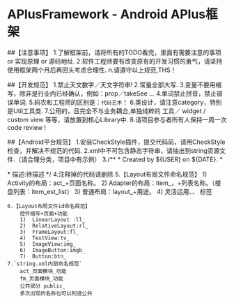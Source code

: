 
# APlusFramework - Android APlus框架

##【注意事项】
    1.了解框架前，请将所有的TODO看完，里面有需要注意的事项 or 实现原理 or 源码地址.
    2.软件工程师要有改变原有的开发习惯的勇气，请坚持使用框架两个月后再回头考虑合理性.
    n.请遵守以上规范,THS！

##【开发规范】
    1.禁止天文数字／天文字符串!
    2.常量全部大写.
    3.变量不要用缩写，除非是行业内已经确认，例如：prop／takeSee ...
    4.单词禁止拼音，禁止错误单词.
    5.码农和工程师的区别是：`代码艺术`！
    6.类设计，请注意category，特别是Util工具类.
    7.公用的，且完全不与业务耦合,单独纯粹的 工具／ widget / custom view 等等，请放置到核心Library中.
    8.请项目参与者所有人保持一周一次 code review !

##【Android平台规范】
    1.安装CheckStyle插件，提交代码前，请用CheckStyle检查，并解决不规范的代码.
    2.xml中不可包含静态字符串，请抽出到string资源文件.（请合理分类，项目中有示例）
    3./**
       * Created by ${USER} on ${DATE}.
       * <p>
       * 描述:待描述
       */
    4.注释掉的代码请删除
    5.【Layout布局文件命名规范】
        1)	Activity的布局：act_+页面名称。
        2)	Adapter的布局：item_，+列表名称。（楼盘列表：item_est_list）
        3)	普通布局：layout_+用途。
        4)	灵活运用<include>、<merge>、<ViewStub> 标签

    6.【Layout布局文件id命名规范】
    	控件缩写+页面+功能
        1)	LinearLayout :ll_
        2)	RelativeLayout:rl_
        3)	FrameLayout:fl_
        4)	TextView:tv_
        5)	ImageView:img_
        6)	ImageButton:imgb_
        7)	Button:btn_
    7.`string.xml内部命名规范`
        act_页面模块_功能
        fm_页面模块_功能
        公共部分 public_
        多次出现的名称也可以列进公共
